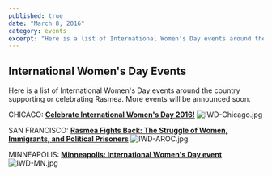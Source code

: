 ```yaml
---
published: true
date: "March 8, 2016"
category: events
excerpt: "Here is a list of International Women's Day events around the country supporting or celebrating Rasmea."
---
```




## International Women's Day Events

Here is a list of International Women's Day events around the country supporting or celebrating Rasmea. More events will be announced soon.

CHICAGO:
**[Celebrate International Women's Day 2016!](https://www.facebook.com/events/694389607370561/)**
![IWD-Chicago.jpg]({{site.baseurl}}/assets/img/IWD-Chicago.jpg)

SAN FRANCISCO:
**[Rasmea Fights Back: The Struggle of Women, Immigrants, and Political Prisoners](https://www.facebook.com/events/964191720354093/)**
![IWD-AROC.jpg]({{site.baseurl}}/assets/img/IWD-AROC.jpg)

MINNEAPOLIS:
[**Minneapolis: International Women's Day event**](https://www.facebook.com/events/1105663326133418/)
![IWD-MN.jpg]({{site.baseurl}}/assets/img/IWD-MN.jpg)
